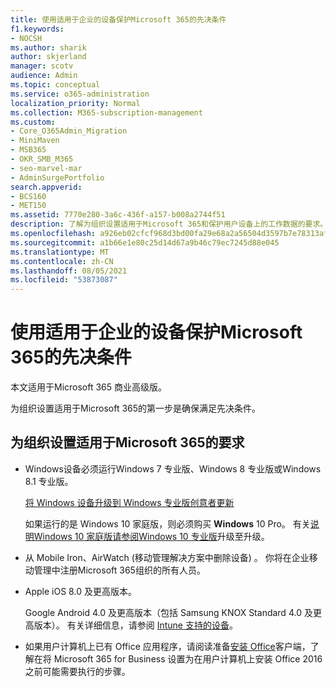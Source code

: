 ```yaml
---
title: 使用适用于企业的设备保护Microsoft 365的先决条件
f1.keywords:
- NOCSH
ms.author: sharik
author: skjerland
manager: scotv
audience: Admin
ms.topic: conceptual
ms.service: o365-administration
localization_priority: Normal
ms.collection: M365-subscription-management
ms.custom:
- Core_O365Admin_Migration
- MiniMaven
- MSB365
- OKR_SMB_M365
- seo-marvel-mar
- AdminSurgePortfolio
search.appverid:
- BCS160
- MET150
ms.assetid: 7770e280-3a6c-436f-a157-b008a2744f51
description: 了解为组织设置适用于Microsoft 365和保护用户设备上的工作数据的要求。
ms.openlocfilehash: a926eb02cfcf968d3bd00fa29e68a2a56504d3597b7e78313af99af582a20b58
ms.sourcegitcommit: a1b66e1e80c25d14d67a9b46c79ec7245d88e045
ms.translationtype: MT
ms.contentlocale: zh-CN
ms.lasthandoff: 08/05/2021
ms.locfileid: "53873087"
---
```

# <a name="prerequisites-for-protecting-data-on-devices-with-microsoft-365-for-business"></a>使用适用于企业的设备保护Microsoft 365的先决条件

本文适用于Microsoft 365 商业高级版。

为组织设置适用于Microsoft 365的第一步是确保满足先决条件。
  
## <a name="requirements-for-setting-up-your-organization-with-microsoft-365-for-business"></a>为组织设置适用于Microsoft 365的要求

- Windows设备必须运行Windows 7 专业版、Windows 8 专业版或Windows 8.1 专业版。
    
    [将 Windows 设备升级到 Windows 专业版创意者更新](upgrade-to-windows-pro-creators-update.md)
    
    如果运行的是 Windows 10 家庭版，则必须购买 **Windows** 10 Pro。 有关[说明Windows 10 家庭版请参阅Windows 10 专业版](../business-video/upgrade.md)升级至升级。 
    
- 从 Mobile Iron、AirWatch (移动管理解决方案中删除设备) 。 你将在企业移动管理中注册Microsoft 365组织的所有人员。
    
- Apple iOS 8.0 及更高版本。
    
    Google Android 4.0 及更高版本（包括 Samsung KNOX Standard 4.0 及更高版本）。 有关详细信息，请参阅 [Intune 支持的设备](/mem/intune/fundamentals/supported-devices-browsers)。
    
- 如果用户计算机上已有 Office 应用程序，请阅读准备[安装 Office](prepare-for-office-client-deployment.md)客户端，了解在将 Microsoft 365 for Business 设置为在用户计算机上安装 Office 2016 之前可能需要执行的步骤。
